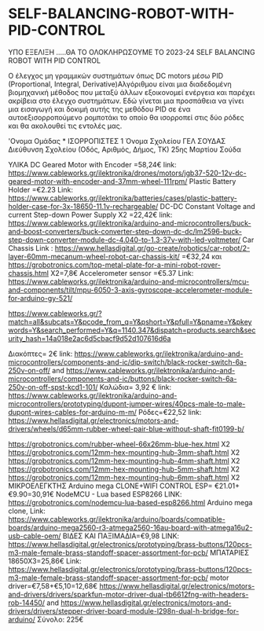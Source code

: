 # SELF-BALANCING-ROBOT-WITH-PID-CONTROL
ΥΠΟ ΕΞΕΛΙΞΗ .....ΘΑ ΤΟ ΟΛΟΚΛΗΡΩΣΟΥΜΕ ΤΟ 2023-24
SELF BALANCING ROBOT WITH PID CONTROL

Ο έλεγχος μη γραμμικών συστημάτων όπως  DC motors μέσω PID (Proportional, Integral, Derivative)Αλγόριθμου είναι μια διαδεδομένη βιομηχανική μέθοδος που μεταξύ άλλων εξοικονομεί ενέργεια και παρέχει ακρίβεια στο έλεγχο συστημάτων. 
Εδώ γίνεται  μια προσπάθεια να γίνει μια εισαγωγή και δοκιμή αυτής της μεθόδου PID  σε ένα αυτοεξισορροπούμενο ρομποτάκι το οποίο θα ισορροπεί στις δύο ρόδες και θα ακολουθεί τις εντολές μας.



'Ονομα Ομάδας *
ΙΣΟΡΡΟΠΙΣΤΕΣ 1
Όνομα Σχολείου
ΓΕΛ ΣΟΥΔΑΣ
Διεύθυνση Σχολείου (Οδός, Αριθμός, Δήμος, ΤΚ)
25ης Μαρτίου Σούδα

ΥΛΙΚΑ
DC Geared Motor with Encoder =58,24€
link: https://www.cableworks.gr/ilektronika/drones/motors/jgb37-520-12v-dc-geared-motor-with-encoder-and-37mm-wheel-111rpm/
Plastic Battery Holder =€2.23
Link: https://www.cableworks.gr/ilektronika/batteries/cases/plastic-battery-holder-case-for-3x-18650-11.1v-rechargeable/
DC-DC Constant Voltage and current Step-down Power Supply Χ2 =22,42€
link: https://www.cableworks.gr/ilektronika/arduino-and-microcontrollers/buck-and-boost-converters/buck-converter-step-down-dc-dc/lm2596-buck-step-down-converter-module-dc-4.040-to-1.3-37v-with-led-voltmeter/
Car Chassis
Link : https://www.hellasdigital.gr/go-create/robotics/car-robot/2-layer-60mm-mecanum-wheel-robot-car-chassis-kit/  =€32,24
και https://grobotronics.com/top-metal-plate-for-a-mini-robot-rover-chassis.html  Χ2=7,8€
Accelerometer sensor =€5.37
Link: https://www.cableworks.gr/ilektronika/arduino-and-microcontrollers/mcu-and-components/tilt/mpu-6050-3-axis-gyroscope-accelerometer-module-for-arduino-gy-521/

https://www.cableworks.gr/?match=all&subcats=Y&pcode_from_q=Y&pshort=Y&pfull=Y&pname=Y&pkeywords=Y&search_performed=Y&q=1140.347&dispatch=products.search&security_hash=14a018e2ac6d5cbacf9d52d107616d6a


Διακόπτες= 2€
link: https://www.cableworks.gr/ilektronika/arduino-and-microcontrollers/components-and-ic/dip-switch/black-rocker-switch-6a-250v-on-off/
 and https://www.cableworks.gr/ilektronika/arduino-and-microcontrollers/components-and-ic/buttons/black-rocker-switch-6a-250v-on-off-spst-kcd1-101/
 Καλώδια= 3,92 €
 link: https://www.cableworks.gr/ilektronika/arduino-and-microcontrollers/prototyping/dupont-jumper-wires/40pcs-male-to-male-dupont-wires-cables-for-arduino-m-m/
 Ρόδες=€22,52
 link:
 https://www.hellasdigital.gr/electronics/motors-and-drivers/wheels/d65mm-rubber-wheel-pair-blue-without-shaft-fit0199-b/
 
 https://grobotronics.com/rubber-wheel-66x26mm-blue-hex.html Χ2
 https://grobotronics.com/12mm-hex-mounting-hub-3mm-shaft.html Χ2
 https://grobotronics.com/12mm-hex-mounting-hub-4mm-shaft.html Χ2
 https://grobotronics.com/12mm-hex-mounting-hub-5mm-shaft.html Χ2
 https://grobotronics.com/12mm-hex-mounting-hub-6mm-shaft.html Χ2
ΜΙΚΡΟΕΛΕΓΚΤΗΣ Arduino mega CLONE+WIFI CONTROL ESP= €21.01+€9.90=30,91€
NodeMCU - Lua based ESP8266 LINK: https://grobotronics.com/nodemcu-lua-based-esp8266.html 
Arduino mega clone, Link: https://www.cableworks.gr/ilektronika/arduino/boards/compatible-boards/arduino-mega2560-r3-atmega2560-16au-board-with-atmega16u2-usb-cable-oem/
ΒΙΔΕΣ ΚΑΙ ΠΑΞΙΜΑΔΙΑ=€9,98 
LINK: https://www.hellasdigital.gr/electronics/prototyping/brass-buttons/120pcs-m3-male-female-brass-standoff-spacer-assortment-for-pcb/
ΜΠΑΤΑΡΙΕΣ 18650Χ3=25,86€
Link: https://www.hellasdigital.gr/electronics/prototyping/brass-buttons/120pcs-m3-male-female-brass-standoff-spacer-assortment-for-pcb/
motor driver=€7,58+€5,10=12,68€
https://www.hellasdigital.gr/electronics/motors-and-drivers/drivers/sparkfun-motor-driver-dual-tb6612fng-with-headers-rob-14450/
and https://www.hellasdigital.gr/electronics/motors-and-drivers/drivers/stepper-driver-board-module-l298n-dual-h-bridge-for-arduino/
Σύνολο: 225€

 
 
 
